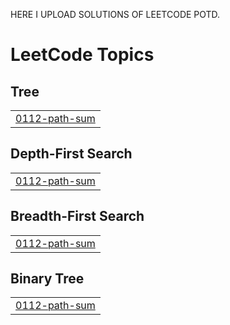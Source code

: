HERE  I  UPLOAD  SOLUTIONS  OF  LEETCODE  POTD.

<!---LeetCode Topics Start-->
# LeetCode Topics
## Tree
|  |
| ------- |
| [0112-path-sum](https://github.com/ManasMittal2003/Leetcode/tree/master/0112-path-sum) |
## Depth-First Search
|  |
| ------- |
| [0112-path-sum](https://github.com/ManasMittal2003/Leetcode/tree/master/0112-path-sum) |
## Breadth-First Search
|  |
| ------- |
| [0112-path-sum](https://github.com/ManasMittal2003/Leetcode/tree/master/0112-path-sum) |
## Binary Tree
|  |
| ------- |
| [0112-path-sum](https://github.com/ManasMittal2003/Leetcode/tree/master/0112-path-sum) |
<!---LeetCode Topics End-->